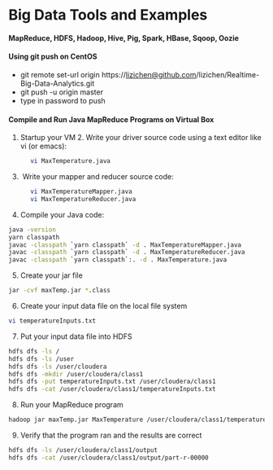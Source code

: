 # Big Data Tools and Examples

#### MapReduce, HDFS, Hadoop, Hive, Pig, Spark, HBase, Sqoop, Oozie

#### Using git push on CentOS
- git remote set-url origin https://lizichen@github.com/lizichen/Realtime-Big-Data-Analytics.git
- git push -u origin master
- type in password to push

#### Compile and Run Java MapReduce Programs on Virtual Box
1. Startup your VM
2. Write your driver source code using a text editor like vi (or emacs):
  
  ```bash
        vi MaxTemperature.java
  ```
3.  Write your mapper and reducer source code:
  
  ```bash
        vi MaxTemperatureMapper.java
        vi MaxTemperatureReducer.java
  ```
4. Compile your Java code:
  
  ```bash
  java -version
  yarn classpath
  javac -classpath `yarn classpath` -d . MaxTemperatureMapper.java
  javac -classpath `yarn classpath` -d . MaxTemperatureReducer.java
  javac -classpath `yarn classpath`:. -d . MaxTemperature.java
  ```
5. Create your jar file
  
  ```bash
  jar -cvf maxTemp.jar *.class
  ```
6. Create your input data file on the local file system
  
  ```bash
  vi temperatureInputs.txt
  ```
7. Put your input data file into HDFS
  
  ```bash
  hdfs dfs -ls /
  hdfs dfs -ls /user
  hdfs dfs -ls /user/cloudera
  hdfs dfs -mkdir /user/cloudera/class1
  hdfs dfs -put temperatureInputs.txt /user/cloudera/class1
  hdfs dfs -cat /user/cloudera/class1/temperatureInputs.txt
  ```
8. Run your MapReduce program

  ```bash
  hadoop jar maxTemp.jar MaxTemperature /user/cloudera/class1/temperatureInputs.txt /user/cloudera/class1/output
  ```
9. Verify that the program ran and the results are correct
  
  ```bash
  hdfs dfs -ls /user/cloudera/class1/output
  hdfs dfs -cat /user/cloudera/class1/output/part-r-00000
  ```
